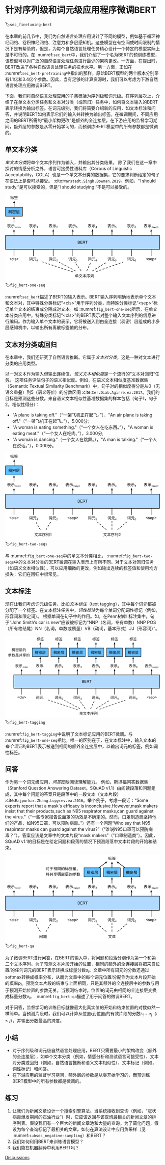 # 针对序列级和词元级应用程序微调BERT
:label:`sec_finetuning-bert`

在本章的前几节中，我们为自然语言处理应用设计了不同的模型，例如基于循环神经网络、卷积神经网络、注意力和多层感知机。这些模型在有空间或时间限制的情况下是有帮助的，但是，为每个自然语言处理任务精心设计一个特定的模型实际上是不可行的。在 :numref:`sec_bert`中，我们介绍了一个名为BERT的预训练模型，该模型可以对广泛的自然语言处理任务进行最少的架构更改。一方面，在提出时，BERT改进了各种自然语言处理任务的技术水平。另一方面，正如在 :numref:`sec_bert-pretraining`中指出的那样，原始BERT模型的两个版本分别带有1.1亿和3.4亿个参数。因此，当有足够的计算资源时，我们可以考虑为下游自然语言处理应用微调BERT。

下面，我们将自然语言处理应用的子集概括为序列级和词元级。在序列层次上，介绍了在单文本分类任务和文本对分类（或回归）任务中，如何将文本输入的BERT表示转换为输出标签。在词元级别，我们将简要介绍新的应用，如文本标注和问答，并说明BERT如何表示它们的输入并转换为输出标签。在微调期间，不同应用之间的BERT所需的“最小架构更改”是额外的全连接层。在下游应用的监督学习期间，额外层的参数是从零开始学习的，而预训练BERT模型中的所有参数都是微调的。

## 单文本分类

*单文本分类*将单个文本序列作为输入，并输出其分类结果。
除了我们在这一章中探讨的情感分析之外，语言可接受性语料库（Corpus of Linguistic Acceptability，COLA）也是一个单文本分类的数据集，它的要求判断给定的句子在语法上是否可以接受。 :cite:`Warstadt.Singh.Bowman.2019`。例如，“I should study.”是可以接受的，但是“I should studying.”不是可以接受的。

![微调BERT用于单文本分类应用，如情感分析和测试语言可接受性（这里假设输入的单个文本有六个词元）](../img/bert-one-seq.svg)
:label:`fig_bert-one-seq`

 :numref:`sec_bert`描述了BERT的输入表示。BERT输入序列明确地表示单个文本和文本对，其中特殊分类标记“&lt;cls&gt;”用于序列分类，而特殊分类标记“&lt;sep&gt;”标记单个文本的结束或分隔成对文本。如 :numref:`fig_bert-one-seq`所示，在单文本分类应用中，特殊分类标记“&lt;cls&gt;”的BERT表示对整个输入文本序列的信息进行编码。作为输入单个文本的表示，它将被送入到由全连接（稠密）层组成的小多层感知机中，以输出所有离散标签值的分布。

## 文本对分类或回归

在本章中，我们还研究了自然语言推断。它属于*文本对分类*，这是一种对文本进行分类的应用类型。

以一对文本作为输入但输出连续值，*语义文本相似度*是一个流行的“文本对回归”任务。
这项任务评估句子的语义相似度。例如，在语义文本相似度基准数据集（Semantic Textual Similarity Benchmark）中，句子对的相似度得分是从0（无语义重叠）到5（语义等价）的分数区间 :cite:`Cer.Diab.Agirre.ea.2017`。我们的目标是预测这些分数。来自语义文本相似性基准数据集的样本包括（句子1，句子2，相似性得分）：

* "A plane is taking off."（“一架飞机正在起飞。”），"An air plane is taking off."（“一架飞机正在起飞。”），5.000分;
* "A woman is eating something."（“一个女人在吃东西。”），"A woman is eating meat."（“一个女人在吃肉。”），3.000分;
* "A woman is dancing."（一个女人在跳舞。），"A man is talking."（“一个人在说话。”），0.000分。

![文本对分类或回归应用程序的BERT微调，如自然语言推断和语义文本相似性（假设输入文本对分别有两个词元和三个词元）](../img/bert-two-seqs.svg)
:label:`fig_bert-two-seqs`

与 :numref:`fig_bert-one-seq`中的单文本分类相比， :numref:`fig_bert-two-seqs`中的文本对分类的BERT微调在输入表示上有所不同。对于文本对回归任务（如语义文本相似性），可以应用细微的更改，例如输出连续的标签值和使用均方损失：它们在回归中很常见。

## 文本标注

现在让我们考虑词元级任务，比如*文本标注*（text tagging），其中每个词元都被分配了一个标签。在文本标注任务中，*词性标注*为每个单词分配词性标记（例如，形容词和限定词）。
根据单词在句子中的作用。如，在Penn树库II标注集中，句子“John Smith‘s car is new”应该被标记为“NNP（名词，专有单数）NNP POS（所有格结尾）NN（名词，单数或质量）VB（动词，基本形式）JJ（形容词）”。

![文本标记应用的BERT微调，如词性标记。假设输入的单个文本有六个词元。](../img/bert-tagging.svg)
:label:`fig_bert-tagging`

 :numref:`fig_bert-tagging`中说明了文本标记应用的BERT微调。与 :numref:`fig_bert-one-seq`相比，唯一的区别在于，在文本标注中，输入文本的*每个词元*的BERT表示被送到相同的额外全连接层中，以输出词元的标签，例如词性标签。

## 问答

作为另一个词元级应用，*问答*反映阅读理解能力。
例如，斯坦福问答数据集（Stanford Question Answering Dataset，SQuAD v1.1）由阅读段落和问题组成，其中每个问题的答案只是段落中的一段文本（文本片段） :cite:`Rajpurkar.Zhang.Lopyrev.ea.2016`。举个例子，考虑一段话：“Some experts report that a mask's efficacy is inconclusive.However,mask makers insist that their products,such as N95 respirator masks,can guard against the virus.”（“一些专家报告说面罩的功效是不确定的。然而，口罩制造商坚持他们的产品，如N95口罩，可以预防病毒。”）还有一个问题“Who say that N95 respirator masks can guard against the virus?”（“谁说N95口罩可以预防病毒？”）。答案应该是文章中的文本片段“mask makers”（“口罩制造商”）。因此，SQuAD v1.1的目标是在给定问题和段落的情况下预测段落中文本片段的开始和结束。

![对问答进行BERT微调（假设输入文本对分别有两个和三个词元）](../img/bert-qa.svg)
:label:`fig_bert-qa`

为了微调BERT进行问答，在BERT的输入中，将问题和段落分别作为第一个和第二个文本序列。为了预测文本片段开始的位置，相同的额外的全连接层将把来自位置$i$的任何词元的BERT表示转换成标量分数$s_i$。文章中所有词元的分数还通过softmax转换成概率分布，从而为文章中的每个词元位置$i$分配作为文本片段开始的概率$p_i$。预测文本片段的结束与上面相同，只是其额外的全连接层中的参数与用于预测开始位置的参数无关。当预测结束时，位置$i$的词元由相同的全连接层变换成标量分数$e_i$。 :numref:`fig_bert-qa`描述了用于问答的微调BERT。

对于问答，监督学习的训练目标就像最大化真实值的开始和结束位置的对数似然一样简单。当预测片段时，我们可以计算从位置$i$到位置$j$的有效片段的分数$s_i + e_j$（$i \leq j$），并输出分数最高的跨度。

## 小结

* 对于序列级和词元级自然语言处理应用，BERT只需要最小的架构改变（额外的全连接层），如单个文本分类（例如，情感分析和测试语言可接受性）、文本对分类或回归（例如，自然语言推断和语义文本相似性）、文本标记（例如，词性标记）和问答。
* 在下游应用的监督学习期间，额外层的参数是从零开始学习的，而预训练BERT模型中的所有参数都是微调的。

## 练习

1. 让我们为新闻文章设计一个搜索引擎算法。当系统接收到查询（例如，“冠状病毒爆发期间的石油行业”）时，它应该返回与该查询最相关的新闻文章的排序列表。假设我们有一个巨大的新闻文章池和大量的查询。为了简化问题，假设为每个查询标记了最相关的文章。如何在算法设计中应用负采样（见 :numref:`subsec_negative-sampling`）和BERT？
1. 我们如何利用BERT来训练语言模型？
1. 我们能在机器翻译中利用BERT吗？

[Discussions](https://discuss.d2l.ai/t/396)
